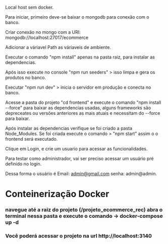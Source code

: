 Local host sem docker.

Para iniciar, primeiro deve-se baixar o mongodb para conexão com o banco.

Criar conexão no mongo com a URI: mongodb://localhost:27017/ecommerce

Adicionar a váriavel Path as váriaveis de ambiente. 

Executar o comando "npm install" apenas na pasta raiz, para instalar as dependencias.

Após isso execute no console "npm run seeders" > isso limpa e gera os produtos no banco.

Executar "npm run dev" > inicia o servidor em produção e conecta no banco.

<!---- Iniciando o  front end conectado ao banco e backend -->

Acesse a pasta do projeto "cd frontend" e execute o comando "npm install --force" para baixar as dependencias usadas, alguns frameworks são depreceates ou versões anteriores as mais atuais e necessitam do --force para baixar.

Após instalar as dependencias verifique se foi criado a pasta Node_Modules. Se foi criada execute o comando > "npm start" assim o o frontend será executado.

Clique em Login, e crie um usuario para acessar as funcionalidades.

Para testar como administrador, vai ser preciso acessar um usuário pré definido no login.

Dessa forma o usuário é Email: admin@gmail.com
senha: admin@admin.

# Conteinerização Docker
### navegue até a raiz do projeto (/projeto_ecommerce_rec) abra o terminal nessa pasta e execute o comando -> docker-compose up -d
### Você poderá acessar o projeto na url http://localhost:3140